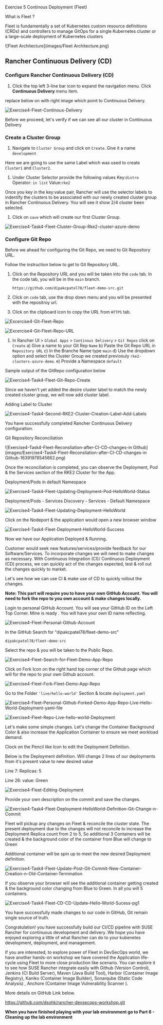 Exercise 5 Continous Deployment (Fleet)

What is Fleet ?

Fleet is fundamentally a set of Kubernetes custom resource definitions (CRDs) and controllers to manage GitOps for a single Kubernetes cluster or a large-scale deployment of Kubernetes clusters

![Fleet Architecture](images/Fleet Architecture.png)

## Rancher Continuous Delivery (CD)

### Configure Rancher Continuous Delivery (CD)

1. Click the top left 3-line bar icon to expand the navigation menu. Click **Continuous Delivery** menu item.

replace below on with right image which point to Continuous Delivery.

![Exercise4-Fleet-Continous-Delivery](images/Exercise4-Fleet-Continous-Delivery.png)

Before we proceed, let's verify if we can see all our cluster in Continuous Delivery

### Create a Cluster Group

1. Navigate to `Cluster Group` and click on `Create`. Give it a name `development`

Here we are going to use the same Label which was used to create `Cluster1` and `Cluster2`.

1. Under Cluster Selector provide the following values Key:`distro` Operator: `in list` Value:`rke2`

Once you key in the key:value pair, Rancher will use the selector labels to indentify the clusters to be associated with our newly created cluster group in Rancher Continuous Delivery. You will see it show 2/4 cluster been selected.

1. Click on `save` which will create our first Cluster Group.

![Exercise4-Task4-Fleet-Cluster-Group-Rke2-cluster-azure-demo](images/Exercise4-Task4-Fleet-Cluster-Group-Rke2-cluster-azure-demo.png)

### Configure Git Repo

Before we ahead for configuring the Git Repo, we need to Git Repository URL.

Follow the instruction below to get to Git Repository URL.

1. Click on the Repository URL and you will be taken into the `code` tab. In the code tab, you will be in the `main` branch.

   ```
   https://github.com/dipakcpatel78/fleet-demo-src.git
   ```

   

2. Click on `code` tab, use the drop down menu and you will be presented with the repositroy url. 

3. Click on the clipboard icon to copy the URL from `HTTPS` tab.

![Excercise4-Git-Fleet-Repo](images/Excercise4-Git-Fleet-Repo.png)

![Excercise4-Git-Fleet-Repo-URL](images/Excercise4-Git-Fleet-Repo-URL.png)

1. In Rancher UI > `Global Apps` > `Continous Delivery` > `Git Repos` click on `Create` a) Give a name to your Git Rep `Name` b) Paste the Git Repo URL in `Repository URL`
   c) In the Branche Name type `main` d) Use the dropdown option and select the Cluster Group we created previosuly `rke2-clusters-azure-demo`. e) Provide a Namespace `default`

Sample output of the GitRepo configuration below

![Exercise4-Task4-Fleet-Git-Repo-Create](images/Exercise4-Task4-Fleet-Git-Repo-Create.png)

Since we haven't yet added the desire cluster label to match the newly created cluster group, we will now add cluster label.

Adding Label to Cluster

![Exercise4-Task4-Second-RKE2-Cluster-Creation-Label-Add-Labels](images/Exercise4-Task4-Second-RKE2-Cluster-Creation-Label-Add-Labels.png)

You have successfully completed Rancher Continuous Delivery configuration.



Git Repository Reconciliation

![Exercise4-Task4-Fleet-Reconsliation-after-CI-CD-changes-in Github](images/Exercise4-Task4-Fleet-Reconsliation-after-CI-CD-changes-in Github-16391978545662.png)

Once the reconciliation is completed, you can observe the Deployment, Pod & the Services section of the RKE2 Cluster for the App. 

Deployment/Pods in default Namespace

![Exercise4-Task4-Fleet-Updating-Deployment-Pod-HelloWorld-Status](images/Exercise4-Task4-Fleet-Updating-Deployment-Pod-HelloWorld-Status.png)

Deployment/Pods - Services Discovery - Services - Default Namespace

![Exercise4-Task4-Fleet-Updating-Deployment-HelloWorld](images/Exercise4-Task4-Fleet-Updating-Deployment-HelloWorld.png)

Click on the Nodeport & the application would open a new browser window

![Exercise4-Task4-Fleet-Deployment-HelloWorld-Success](images/Exercise4-Task4-Fleet-Deployment-HelloWorld-Success.png)

Now we have our Application Deployed & Running. 

Customer would seek new features/services/provide feedback for our Software/Services. To incorporate changes we will need to make changes as necessary. With Continuous Integration (CI)/ Continuous  Deployment (CD) process, we can quickly act of the changes expected, test & roll out the changes quickly to market. 

Let's see how we can use CI & make use of CD to quickly rollout the changes.

**Note: This part will require you to have your own GitHub Account. You will need to fork the repo to you own account & make changes locally.**

Login to personal GitHub Account. You will see your GitHub ID on the Left Top Corner. Mine is ready ***<!--dipakcpatel78-->***.  You will have your own ID name reflecting. 

![Exercise4-Fleet-Personal-Github-Account](images/Exercise4-Fleet-Personal-Github-Account.png)

In the GitHub Search for "dipakcpatel78/fleet-demo-src"

```
dipakcpatel78/fleet-demo-src
```

Select the repo & you will be taken to the Public Repo. 

![Exercise4-Fleet-Search-for-Fleet-Demo-App-Repo](images/Exercise4-Fleet-Search-for-Fleet-Demo-App-Repo.png)

Click on Fork Icon on the right hand top corner of the Github page which will for the repo to your own Github account.

![Exercise4-Fleet-Fork-Fleet-Demo-App-Repo](images/Exercise4-Fleet-Fork-Fleet-Demo-App-Repo.png)

Go to the Folder `'live/hello-world'`  Section & locate `deployment.yaml`

![Exercise4-Fleet-Personal-Github-Forked-Demo-App-Repo-Live-Hello-World-Deployment-yaml-file](images/Exercise4-Fleet-Personal-Github-Forked-Demo-App-Repo-Live-Hello-World-Deployment-yaml-file.png)

![Exercise4-Fleet-Repo-Live-hello-world-Deployment](images/Exercise4-Fleet-Repo-Live-hello-world-Deployment.png)

Let's make some simple changes. Let's change the Container Background Color & also increase the Application Container to ensure we meet workload demand.

Clock on the Pencil like Icon to edit the Deployment Definition.

Below is the Deployment definition. Will change 2 lines of our deployments from it's present value to new desired value

Line 7: Replicas: 5

Line 26: value: Green

![Exercise4-Fleet-Editing-Deployment](images/Exercise4-Fleet-Editing-Deployment.png)

Provide your own description on the commit and save the changes. 

![Exercise4-Task4-Fleet-Deployment-HelloWorld-Definition-Git-Change-n-Commit](images/Exercise4-Task4-Fleet-Deployment-HelloWorld-Definition-Git-Change-n-Commit.png)



Fleet will pickup any changes on Fleet & reconcile the cluster state. The present deployment due to the changes will not reconcile to increase the Deployment Replica count from 2 to 5, So additional 3 Containers will be created & the background color of the container from Blue will change to Green

Additional container will be spin up to meet the new desired Deployment definition. 

![Exercise4-Task4-Fleet-Update-Post-Git-Commit-New-Container-Creation-n-Old-Container-Termination](images/Exercise4-Task4-Fleet-Update-Post-Git-Commit-New-Container-Creation-n-Old-Container-Termination.png)

If you observe your browser will see the additional container getting created & the background color changing from Blue to Green. In all you will 5 containers. 

![Exercise4-Task4-Fleet-CD-CD-Update-Hello-World-Sucess-pg1](images/Exercise4-Task4-Fleet-CD-CD-Update-Hello-World-Sucess-pg1.png)

You have successfully made changes to our code in GitHub, Git remain single source of truth.

Congratulation! you have successfully build our CI/CD pipeline with SUSE Rancher for continuous development and delivery. We hope you have enjoyed exploring a little of what Rancher can do to your kubenetes development, deployment, and management.

If you are interested, to explore power of Fleet in DevSecOps world, we have another hands-on workshop we have covered the Application life-cycle using Fleet to more close production like scenario. You can explore it to see how SUSE Rancher integrate easily with Github (Version Control), Jenkins (CI Build Server), Maven (Java Build Tool), Harbor (Container Image Registry), Kaniko (Container Image Builder), Sonarqube (Static Code Analysis) ,  Anchore (Container Image Vulnerability Scanner ).

More details on GitHub Link below.

https://github.com/dsohk/rancher-devsecops-workshop.git

**When you have finished playing with your lab environment go to Part 6 - Cleaning up the lab environment**